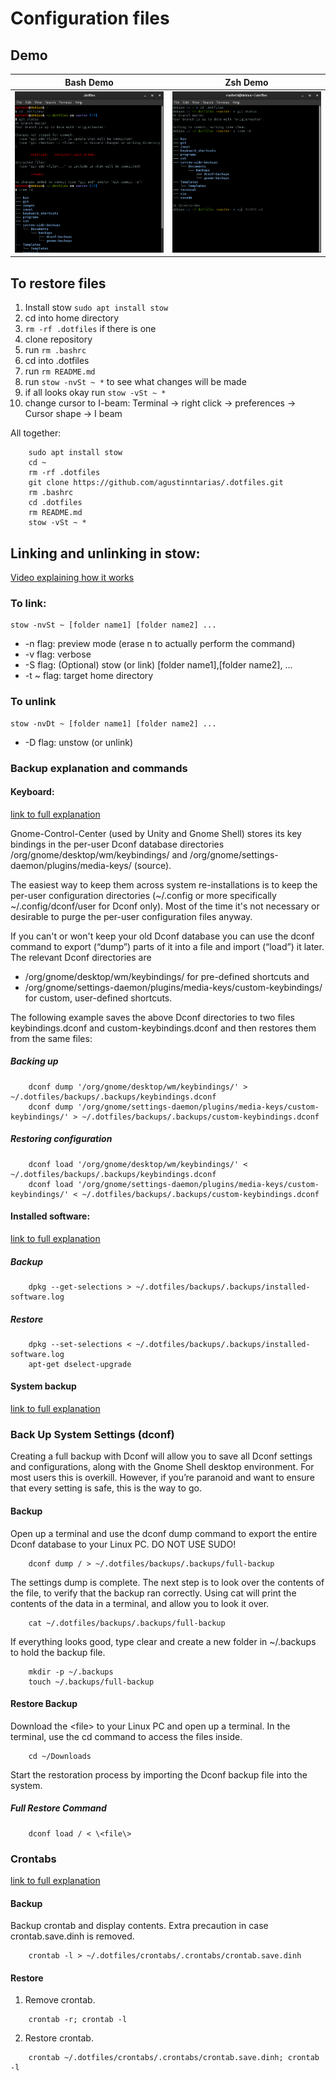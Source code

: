 # Configuration files

## Demo


Bash Demo                  |  Zsh Demo
:-------------------------:|:-------------------------:
![](images/bash-demo.png)   |  ![](images/ohmyzsh-demo.png)

## To restore files
1. Install stow `sudo apt install stow`
2. cd into home directory
3. `rm -rf .dotfiles` if there is one
4. clone repository
5. run `rm .bashrc`
6. cd into .dotfiles
7. run `rm README.md`
8. run `stow -nvSt ~ *` to see what changes will be made
9. if all looks okay run `stow -vSt ~ *`
10. change cursor to I-beam: Terminal -> right click -> preferences -> Cursor shape -> I beam

All together:
```
    sudo apt install stow
    cd ~
    rm -rf .dotfiles
    git clone https://github.com/agustinntarias/.dotfiles.git
    rm .bashrc
    cd .dotfiles
    rm README.md
    stow -vSt ~ *
```

## Linking and unlinking in stow:

[Video explaining how it works](https://www.youtube.com/watch?v=CFzEuBGPPPg)

### To link:

    stow -nvSt ~ [folder name1] [folder name2] ...

- -n flag: preview mode (erase n to actually perform the command)
- -v flag: verbose
- -S flag: (Optional) stow (or link) [folder name1],[folder name2], ...
- -t ~ flag: target home directory

### To unlink

    stow -nvDt ~ [folder name1] [folder name2] ...

- -D flag: unstow (or unlink)

### Backup explanation and commands

#### Keyboard:
[link to full explanation](https://askubuntu.com/questions/682513/how-to-backup-restore-system-custom-keyboard-shortcuts#844907)

Gnome-Control-Center (used by Unity and Gnome Shell) stores its key bindings in the per-user Dconf database directories /org/gnome/desktop/wm/keybindings/ and /org/gnome/settings-daemon/plugins/media-keys/ (source).

The easiest way to keep them across system re-installations is to keep the per-user configuration directories (~/.config or more specifically ~/.config/dconf/user for Dconf only). Most of the time it's not necessary or desirable to purge the per-user configuration files anyway.

If you can't or won't keep your old Dconf database you can use the dconf command to export (“dump”) parts of it into a file and import (“load”) it later. The relevant Dconf directories are

+ /org/gnome/desktop/wm/keybindings/ for pre-defined shortcuts and
+ /org/gnome/settings-daemon/plugins/media-keys/custom-keybindings/ for custom, user-defined shortcuts.

The following example saves the above Dconf directories to two files keybindings.dconf and custom-keybindings.dconf and then restores them from the same files:
  
##### Backing up

```
    dconf dump '/org/gnome/desktop/wm/keybindings/' > ~/.dotfiles/backups/.backups/keybindings.dconf
    dconf dump '/org/gnome/settings-daemon/plugins/media-keys/custom-keybindings/' > ~/.dotfiles/backups/.backups/custom-keybindings.dconf
```

##### Restoring configuration
```
    dconf load '/org/gnome/desktop/wm/keybindings/' < ~/.dotfiles/backups/.backups/keybindings.dconf
    dconf load '/org/gnome/settings-daemon/plugins/media-keys/custom-keybindings/' < ~/.dotfiles/backups/.backups/custom-keybindings.dconf
```

#### Installed software:
[link to full explanation](https://www.nixtutor.com/linux/keep-a-backup-of-installed-packages/)

##### Backup

```
	dpkg --get-selections > ~/.dotfiles/backups/.backups/installed-software.log
```

##### Restore

```
	dpkg --set-selections < ~/.dotfiles/backups/.backups/installed-software.log
	apt-get dselect-upgrade
```

#### System backup
[link to full explanation](https://www.addictivetips.com/ubuntu-linux-tips/back-up-the-gnome-shell-desktop-settings-linux/)


### Back Up System Settings (dconf)

Creating a full backup with Dconf will allow you to save all Dconf settings and configurations, along with the Gnome Shell desktop environment. For most users this is overkill. However, if you’re paranoid and want to ensure that every setting is safe, this is the way to go.


#### Backup

Open up a terminal and use the dconf dump command to export the entire Dconf database to your Linux PC. DO NOT USE SUDO!

```
	dconf dump / > ~/.dotfiles/backups/.backups/full-backup
```

The settings dump is complete. The next step is to look over the contents of the file, to verify that the backup ran correctly. Using cat will print the contents of the data in a terminal, and allow you to look it over.

```
	cat ~/.dotfiles/backups/.backups/full-backup
```

If everything looks good, type clear and create a new folder in ~/.backups to hold the backup file. 

```
	mkdir -p ~/.backups
	touch ~/.backups/full-backup 
```

#### Restore Backup


Download the \<file\> to your Linux PC and open up a terminal. In the terminal, use the cd command to access the files inside.

```
	cd ~/Downloads
```

Start the restoration process by importing the Dconf backup file into the system.

##### Full Restore Command

```
	dconf load / < \<file\>
```

### Crontabs
[link to full explanation](https://blog.pythian.com/how-to-efficiently-backup-and-restore-crontab/)

#### Backup

Backup crontab and display contents. Extra precaution in case crontab.save.dinh is removed.
```
	crontab -l > ~/.dotfiles/crontabs/.crontabs/crontab.save.dinh
```

#### Restore

1. Remove crontab.

```
	crontab -r; crontab -l
```

2. Restore crontab.

```
	crontab ~/.dotfiles/crontabs/.crontabs/crontab.save.dinh; crontab -l
```


